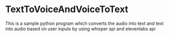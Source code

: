 # TextToVoiceAndVoiceToText
This is a sample python program which converts the audio into text and text into audio based on user inputs by using whisper api and elevenlabs api
